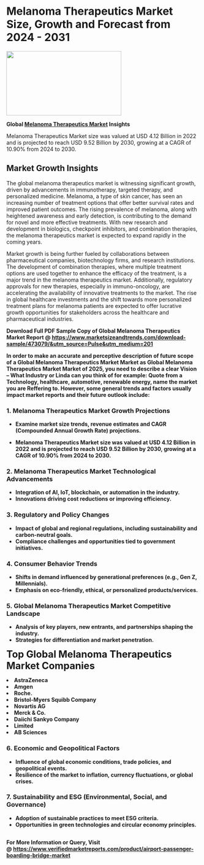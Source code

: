 <H1>Melanoma Therapeutics Market Size, Growth and Forecast from 2024 - 2031</H1><img class="aligncenter size-medium wp-image-584254" src="https://thirdeyenews.in/wp-content/uploads/2024/09/Global-Market-Research-300x168.jpeg" alt="" width="300" height="168" /><p><strong>Global&nbsp;<a href="https://www.marketsizeandtrends.com/download-sample/473079/&amp;utm_source=Pulse&amp;utm_medium=201">Melanoma Therapeutics Market</a> Insights</strong></p><p>Melanoma Therapeutics Market size was valued at USD 4.12 Billion in 2022 and is projected to reach USD 9.52 Billion by 2030, growing at a CAGR of 10.90% from 2024 to 2030.</p><p><h2>Market Growth Insights</h2> <p>The global melanoma therapeutics market is witnessing significant growth, driven by advancements in immunotherapy, targeted therapy, and personalized medicine. Melanoma, a type of skin cancer, has seen an increasing number of treatment options that offer better survival rates and improved patient outcomes. The rising prevalence of melanoma, along with heightened awareness and early detection, is contributing to the demand for novel and more effective treatments. With new research and development in biologics, checkpoint inhibitors, and combination therapies, the melanoma therapeutics market is expected to expand rapidly in the coming years.</p> <p><strong></strong></p> <p>Market growth is being further fueled by collaborations between pharmaceutical companies, biotechnology firms, and research institutions. The development of combination therapies, where multiple treatment options are used together to enhance the efficacy of the treatment, is a major trend in the melanoma therapeutics market. Additionally, regulatory approvals for new therapies, especially in immuno-oncology, are accelerating the availability of innovative treatments to the market. The rise in global healthcare investments and the shift towards more personalized treatment plans for melanoma patients are expected to offer lucrative growth opportunities for stakeholders across the healthcare and pharmaceutical industries.</p> <p><strong></p><p><span class=""><strong>Download Full PDF Sample Copy of Global Melanoma Therapeutics Market Report</strong> @ <a href="https://www.marketsizeandtrends.com/download-sample/473079/&amp;utm_source=Pulse&amp;utm_medium=201" target="_blank">https://www.marketsizeandtrends.com/download-sample/473079/&amp;utm_source=Pulse&amp;utm_medium=201</a></span></p><p>In order to make an accurate and perceptive description of future scope of a Global&nbsp;Melanoma Therapeutics Market Market as Global&nbsp;Melanoma Therapeutics Market Market of 2025, you need to describe a clear Vision &ndash; What Industry or Linda can you think of for example: Quote from a Technology, healthcare, automotive, renewable energy, name the market you are Reffering to. However, some general trends and factors usually impact market reports and their future outlook include:</p><h3>1.&nbsp;<strong>Melanoma Therapeutics Market Growth Projections</strong></h3><ul><li>Examine market size trends, revenue estimates and CAGR (Compounded Annual Growth Rate) projections.</li><li><p>Melanoma Therapeutics Market size was valued at USD 4.12 Billion in 2022 and is projected to reach USD 9.52 Billion by 2030, growing at a CAGR of 10.90% from 2024 to 2030.</p></li></ul><h3>2.&nbsp;<strong>Melanoma Therapeutics Market Technological Advancements</strong></h3><ul><li>Integration of AI, IoT, blockchain, or automation in the industry.</li><li>Innovations driving cost reductions or improving efficiency.</li></ul><h3>3.&nbsp;<strong>Regulatory and Policy Changes</strong></h3><ul><li>Impact of global and regional regulations, including sustainability and carbon-neutral goals.</li><li>Compliance challenges and opportunities tied to government initiatives.</li></ul><h3>4.&nbsp;<strong>Consumer Behavior Trends</strong></h3><ul><li>Shifts in demand influenced by generational preferences (e.g., Gen Z, Millennials).</li><li>Emphasis on eco-friendly, ethical, or personalized products/services.</li></ul><h3>5.&nbsp;<strong>Global Melanoma Therapeutics Market Competitive Landscape</strong></h3><ul><li>Analysis of key players, new entrants, and partnerships shaping the industry.</li><li>Strategies for differentiation and market penetration.</li></ul><p data-pm-slice="1 1 []"><span style="color: inherit; font-family: inherit; font-size: 25px;">Top Global Melanoma Therapeutics Market Companies</span></p><div class="" data-test-id=""><p><li>AstraZeneca</li><li> Amgen</li><li> Roche.</li><li> Bristol-Myers Squibb Company</li><li> Novartis AG</li><li> Merck & Co.</li><li> Daiichi Sankyo Company</li><li> Limited</li><li> AB Sciences</li></p></div><h3>6.&nbsp;<strong>Economic and Geopolitical Factors</strong></h3><ul><li>Influence of global economic conditions, trade policies, and geopolitical events.</li><li>Resilience of the market to inflation, currency fluctuations, or global crises.</li></ul><h3>7.&nbsp;<strong>Sustainability and ESG (Environmental, Social, and Governance)</strong></h3><ul><li>Adoption of sustainable practices to meet ESG criteria.</li><li>Opportunities in green technologies and circular economy principles.</li></ul><h2><strong style="font-size: 14px;">For More Information or Query, Visit @&nbsp;</strong><a style="background-color: #ffffff; font-size: 14px;" href="https://www.marketsizeandtrends.com/report/melanoma-therapeutics-market/" target="_blank">https://www.verifiedmarketreports.com/product/airport-passenger-boarding-bridge-market</a></h2>